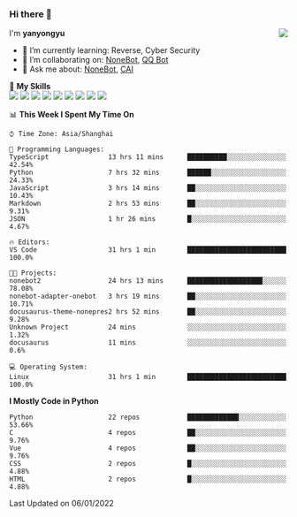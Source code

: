 ### Hi there 👋

<a href="#">
  <img align="right" src="https://github-readme-stats.vercel.app/api?username=yanyongyu&count_private=true&show_icons=true&bg_color=15,f2f7fd,E0EAFC" />
</a>

I'm **yanyongyu**

- 🌱 I’m currently learning: Reverse, Cyber Security
- 👯 I’m collaborating on: [NoneBot](https://github.com/nonebot), [QQ Bot](https://github.com/Mrs4s/go-cqhttp)
- 💬 Ask me about: [NoneBot](https://github.com/nonebot), [CAI](https://github.com/cscs181/CAI)

🌟 **My Skills**  
![](https://img.shields.io/badge/-Python-3e74a2?style=flat-square&logo=Python&logoColor=fff)
![](https://img.shields.io/badge/-Node.js-339933?style=flat-square&logo=Node.js&logoColor=fff)
![](https://img.shields.io/badge/-Vue-4fc08d?style=flat-square&logo=Vue.js&logoColor=fff)
![](https://img.shields.io/badge/-React-2d98ce?style=flat-square&logo=React&logoColor=fff)
![](https://img.shields.io/badge/-Docker-2496ED?style=flat-square&logo=Docker&logoColor=fff)
![](https://img.shields.io/badge/-Linux-000000?style=flat-square&logo=Linux&logoColor=fff)
![](https://img.shields.io/badge/-MySQL-4479A1?style=flat-square&logo=MySQL&logoColor=fff)
![](https://img.shields.io/badge/-Redis-DC382D?style=flat-square&logo=Redis&logoColor=fff)
![](https://img.shields.io/badge/-MongoDB-47A248?style=flat-square&logo=MongoDB&logoColor=fff)

<!--START_SECTION:waka-->
📊 **This Week I Spent My Time On** 

```text
⌚︎ Time Zone: Asia/Shanghai

💬 Programming Languages: 
TypeScript               13 hrs 11 mins      ██████████░░░░░░░░░░░░░░░   42.54% 
Python                   7 hrs 32 mins       ██████░░░░░░░░░░░░░░░░░░░   24.33% 
JavaScript               3 hrs 14 mins       ██░░░░░░░░░░░░░░░░░░░░░░░   10.43% 
Markdown                 2 hrs 53 mins       ██░░░░░░░░░░░░░░░░░░░░░░░   9.31% 
JSON                     1 hr 26 mins        █░░░░░░░░░░░░░░░░░░░░░░░░   4.67%

🔥 Editors: 
VS Code                  31 hrs 1 min        █████████████████████████   100.0%

🐱‍💻 Projects: 
nonebot2                 24 hrs 13 mins      ███████████████████░░░░░░   78.08% 
nonebot-adapter-onebot   3 hrs 19 mins       ██░░░░░░░░░░░░░░░░░░░░░░░   10.71% 
docusaurus-theme-nonepres2 hrs 52 mins       ██░░░░░░░░░░░░░░░░░░░░░░░   9.28% 
Unknown Project          24 mins             ░░░░░░░░░░░░░░░░░░░░░░░░░   1.32% 
docusaurus               11 mins             ░░░░░░░░░░░░░░░░░░░░░░░░░   0.6%

💻 Operating System: 
Linux                    31 hrs 1 min        █████████████████████████   100.0%

```

**I Mostly Code in Python** 

```text
Python                   22 repos            █████████████░░░░░░░░░░░░   53.66% 
C                        4 repos             ██░░░░░░░░░░░░░░░░░░░░░░░   9.76% 
Vue                      4 repos             ██░░░░░░░░░░░░░░░░░░░░░░░   9.76% 
CSS                      2 repos             █░░░░░░░░░░░░░░░░░░░░░░░░   4.88% 
HTML                     2 repos             █░░░░░░░░░░░░░░░░░░░░░░░░   4.88%

```



 Last Updated on 06/01/2022
<!--END_SECTION:waka-->
